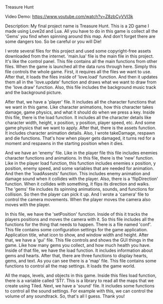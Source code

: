 Treasure Hunt 

Video Demo:  <https://www.youtube.com/watch?v=Z8zbCyVVI3k>

Description:
My final project name is Treasure Hunt. This is a 2D game I made using Love2d and Lua. All you have to do in this game is collect all the 'Gems' you find when spinning around this map. And don't forget there are some dangers too. So be careful or you will Die!

I wrote several files for this project and used some copyright-free assets downloaded from the internet. 'main.lua' file is the main file in this project. It's like the control panel. This file contains all the main functions from other files. When the game is launched all the data runs through here. Simply this file controls the whole game. First, it requires all the files we want to use. After that, it loads the files inside of 'love.load' function. And then it updates them all in the 'love.update' function and draws what we want to draw from the 'love.draw' function. Also, this file includes the background music track and the background picture.

After that, we have a 'player' file. It includes all the character functions that we want in this game. Like character animations, how this character takes damage, game physics, and what it should do when we press a key. Inside this file, there is the load function. It includes all the character details like character width, height, x position, y position, player speed, etc. And some game physics that we want to apply. After that, there is the assets function. It includes character animation details. Also, I wrote takeDamage, respawn and die functions. That's how when player gets damaged, it turns red for a moment and respawns in the starting position when it dies.

And we have an 'enemy' file. Like in the player file this file includes enemies character functions and animations. In this file, there is the 'new' function. Like in the player load function, this function includes enemies x position, y position, enemy speed, and some variables that are needed for animation. And then the 'loadAssests' function. This includes enemy animation and damage sound when it collides with the player. Also, there is a 'flipDirection' function. When it collides with something, it flips its direction and walks. The 'gems' file includes its spinning animations, sounds, and functions for collision. So then the player can pick it up. And I wrote a 'camera' file to control the camera movements. When the player moves the camera also moves with the player. 

In this file, we have the 'setPosition' function. Inside of this it tracks the players positions and moves the camera with it. So this file includes all the functions for the thing that needs to happen. There is a file named 'conf'. This file contains some configuration settings for the game application. Application title, what icon to show, and window width and height. After that, we have a 'gui' file. This file controls and shows the GUI things in the game. Like how many gems you collect, and how much health you have. Inside of that file, we have the load function. It includes information about gems and hearts. After that, there are three functions to display hearts, gems, and text. As you can see there is a 'map' file. This file contains some functions to control all the map settings. It loads the game world. 

All the maps, levels, and objects in this game. Inside this files load function, there is a variable called 'STI'. This is a library to read all the maps that we create using Tiled. Next, we have a 'sound' file. It includes some functions to control all the sound settings. For example with this, we can control the volume of any soundtrack. So, that's all I guess. Thank you!